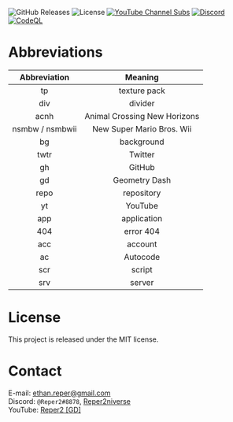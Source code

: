 ![GitHub Releases](https://img.shields.io/github/v/release/Reper2/Downloadable-Files?include_prereleases&sort=semver)
![License](https://img.shields.io/github/license/Reper2/downloadable-files)
[![YouTube Channel Subs](https://img.shields.io/youtube/channel/subscribers/UCofCDfLjs_TkiC-p0-k_9XA?color=%23FF6969&label=Reper2%20%5BGD%5D&logo=youtube&logoColor=%23FF0000&style=flat)](https://www.youtube.com/channel/UCofCDfLjs_TkiC-p0-k_9XA)
[![Discord](https://img.shields.io/discord/771861170256085023?color=%237289DA&label=Official%20Server&logo=discord)](https://discord.gg/JGEjfm5Gn4)
[![CodeQL](https://github.com/Reper2/downloadable-files/actions/workflows/codeql-analysis.yml/badge.svg)](https://github.com/Reper2/downloadable-files/actions/workflows/codeql-analysis.yml)

# Abbreviations

| Abbreviation | Meaning |
| :----------: | :-----: |
| tp | texture pack |
| div | divider |
| acnh | Animal Crossing New Horizons |
| nsmbw / nsmbwii | New Super Mario Bros. Wii |
| bg | background |
| twtr | Twitter |
| gh | GitHub |
| gd | Geometry Dash |
| repo | repository |
| yt | YouTube |
| app | application |
| 404 | error 404 |
| acc | account |
| ac | Autocode |
| scr | script |
| srv | server |
    
# License
This project is released under the MIT license.

# Contact
E-mail: [ethan.reper@gmail.com](mailto:ethan.reper@gmail.com)  
Discord: `@Reper2#8878`, [Reper2niverse](https://discord.gg/JGEjfm5Gn4)  
YouTube: [Reper2 [GD]](https://www.youtube.com/channel/UCofCDfLjs_TkiC-p0-k_9XA)
